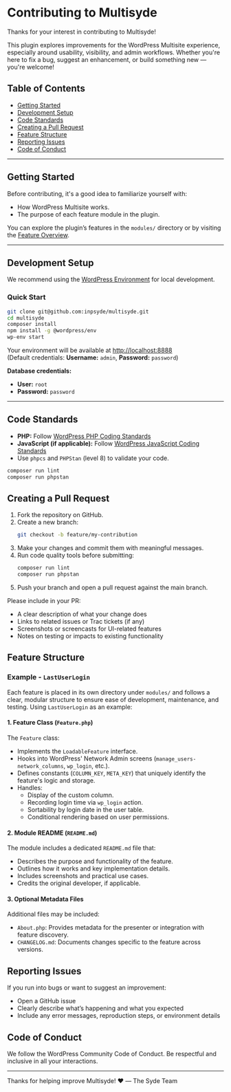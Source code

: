 # Contributing to Multisyde

Thanks for your interest in contributing to Multisyde!

This plugin explores improvements for the WordPress Multisite experience, especially around usability, visibility, and admin workflows. Whether you're here to fix a bug, suggest an enhancement, or build something new — you're welcome!

## Table of Contents

- [Getting Started](#getting-started)
- [Development Setup](#development-setup)
- [Code Standards](#code-standards)
- [Creating a Pull Request](#creating-a-pull-request)
- [Feature Structure](#feature-structure)
- [Reporting Issues](#reporting-issues)
- [Code of Conduct](#code-of-conduct)

---

## Getting Started

Before contributing, it's a good idea to familiarize yourself with:

- How WordPress Multisite works.
- The purpose of each feature module in the plugin.

You can explore the plugin’s features in the `modules/` directory or by visiting the [Feature Overview](./README.md#available-features).

---

## Development Setup

We recommend using the [WordPress Environment](https://developer.wordpress.org/block-editor/reference-guides/packages/packages-env/) for local development.

### Quick Start

```bash
git clone git@github.com:inpsyde/multisyde.git
cd multisyde
composer install
npm install -g @wordpress/env
wp-env start
```

Your environment will be available at [http://localhost:8888](http://localhost:8888)  
(Default credentials: **Username:** `admin`, **Password:** `password`)

**Database credentials:**

- **User:** `root`
- **Password:** `password`

---

## Code Standards

- **PHP:** Follow [WordPress PHP Coding Standards](https://developer.wordpress.org/coding-standards/wordpress-coding-standards/php/)
- **JavaScript (if applicable):** Follow [WordPress JavaScript Coding Standards](https://developer.wordpress.org/coding-standards/wordpress-coding-standards/javascript/)
- Use `phpcs` and `PHPStan` (level 8) to validate your code.

```bash
composer run lint
composer run phpstan
```

## Creating a Pull Request

1. Fork the repository on GitHub.
2. Create a new branch:
    ```bash
    git checkout -b feature/my-contribution
    ```
3. Make your changes and commit them with meaningful messages.
4. Run code quality tools before submitting:
    ```bash
    composer run lint
    composer run phpstan
   ```
5. Push your branch and open a pull request against the main branch.

Please include in your PR:
- A clear description of what your change does
- Links to related issues or Trac tickets (if any)
- Screenshots or screencasts for UI-related features
- Notes on testing or impacts to existing functionality

## Feature Structure

### Example - `LastUserLogin`

Each feature is placed in its own directory under `modules/` and follows a clear, modular structure to ensure ease of development, maintenance, and testing. Using `LastUserLogin` as an example:

#### 1. Feature Class (`Feature.php`)
The `Feature` class:
- Implements the `LoadableFeature` interface.
- Hooks into WordPress' Network Admin screens (`manage_users-network_columns`, `wp_login`, etc.).
- Defines constants (`COLUMN_KEY`, `META_KEY`) that uniquely identify the feature's logic and storage.
- Handles:
   - Display of the custom column.
   - Recording login time via `wp_login` action.
   - Sortability by login date in the user table.
   - Conditional rendering based on user permissions.

#### 2. Module README (`README.md`)
The module includes a dedicated `README.md` file that:
- Describes the purpose and functionality of the feature.
- Outlines how it works and key implementation details.
- Includes screenshots and practical use cases.
- Credits the original developer, if applicable.

#### 3. Optional Metadata Files
Additional files may be included:
- `About.php`: Provides metadata for the presenter or integration with feature discovery.
- `CHANGELOG.md`: Documents changes specific to the feature across versions.


## Reporting Issues

If you run into bugs or want to suggest an improvement:
- Open a GitHub issue
- Clearly describe what’s happening and what you expected
- Include any error messages, reproduction steps, or environment details

## Code of Conduct

We follow the WordPress Community Code of Conduct.
Be respectful and inclusive in all your interactions.

---

Thanks for helping improve Multisyde! ❤️
— The Syde Team